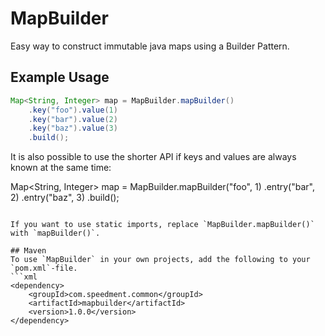 MapBuilder
=========

Easy way to construct immutable java maps using a Builder Pattern.

## Example Usage
```java
Map<String, Integer> map = MapBuilder.mapBuilder()
    .key("foo").value(1)
    .key("bar").value(2)
    .key("baz").value(3)
    .build();
```

It is also possible to use the shorter API if keys and values are always known at the same time:

Map<String, Integer> map = 
    MapBuilder.mapBuilder("foo", 1)
        .entry("bar", 2)
        .entry("baz", 3)
        .build();
```

If you want to use static imports, replace `MapBuilder.mapBuilder()` with `mapBuilder()`.

## Maven
To use `MapBuilder` in your own projects, add the following to your `pom.xml`-file.
```xml
<dependency>
    <groupId>com.speedment.common</groupId>
    <artifactId>mapbuilder</artifactId>
    <version>1.0.0</version>
</dependency>
```
